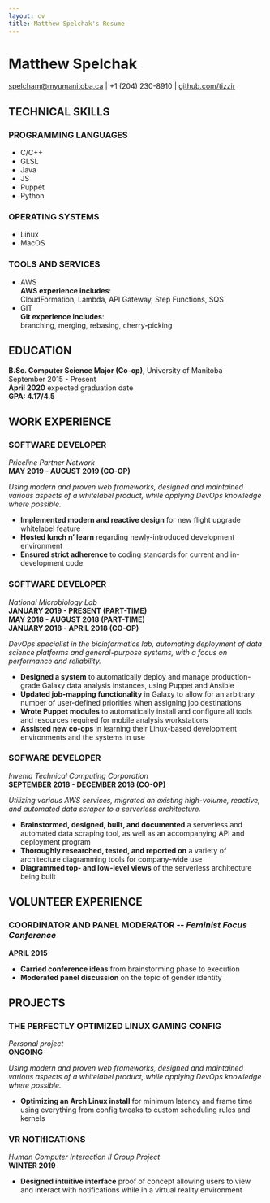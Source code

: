 ```yaml
---
layout: cv
title: Matthew Spelchak's Resume
---
```

# Matthew Spelchak

<div id="webaddress">
<a href="mailto:spelcham@myumanitoba.ca">spelcham@myumanitoba.ca</a>
| +1 (204) 230-8910
| <a href="https://www.github.com/tizzir">github.com/tizzir</a>
</div>

## TECHNICAL SKILLS

### **PROGRAMMING LANGUAGES**

- C/C++
- GLSL
- Java
- JS
- Puppet
- Python

### **OPERATING SYSTEMS**

- Linux
- MacOS

### **TOOLS AND SERVICES**

- AWS  
  **AWS experience includes**:  
  CloudFormation, Lambda, API Gateway, Step Functions, SQS
- GIT  
  **Git experience includes**:  
  branching, merging, rebasing, cherry-picking

## EDUCATION

**B.Sc. Computer Science Major (Co-op)**, University of Manitoba  
September 2015 - Present  
**April 2020** expected graduation date  
**GPA: 4.17/4.5**

## WORK EXPERIENCE

### **SOFTWARE DEVELOPER**  
*Priceline Partner Network*  
**MAY 2019 - AUGUST 2019 (CO-OP)**

*Using modern and proven web frameworks, designed and maintained
various aspects of a whitelabel product, while applying DevOps
knowledge where possible.*

- **Implemented modern and reactive design** for new flight upgrade
  whitelabel feature
- **Hosted lunch n’ learn** regarding newly-introduced development
  environment
- **Ensured strict adherence** to coding standards for current and
  in-development code

### **SOFTWARE DEVELOPER**  
*National Microbiology Lab*  
**JANUARY 2019 - PRESENT (PART-TIME)  
MAY 2018 - AUGUST 2018 (PART-TIME)  
JANUARY 2018  - APRIL 2018 (CO-OP)**

*DevOps specialist in the bioinformatics lab, automating deployment of
data science platforms and general-purpose systems,  with a focus on
performance and reliability.*

- **Designed a system** to automatically deploy and manage production-grade
  Galaxy data analysis instances, using Puppet and Ansible
- **Updated job-mapping functionality** in Galaxy to allow for an arbitrary
  number of user-defined priorities when assigning job destinations
- **Wrote Puppet modules** to automatically install and configure all tools
  and resources required for mobile analysis workstations
- **Assisted new co-ops**  in learning their Linux-based development
  environments  and the systems in use

### **SOFWARE DEVELOPER**  
*Invenia Technical Computing Corporation*  
**SEPTEMBER 2018  - DECEMBER 2018 (CO-OP)**

*Utilizing various AWS services, migrated an existing high-volume,
reactive, and automated data scraper to a serverless architecture.*

- **Brainstormed, designed, built, and documented** a serverless and
  automated data scraping tool, as well as an accompanying API and
deployment program
- **Thoroughly researched, tested, and reported on** a variety of
  architecture diagramming  tools for company-wide use
- **Diagrammed top- and low-level views** of the serverless architecture
  being built

## VOLUNTEER EXPERIENCE

### **COORDINATOR AND PANEL MODERATOR** -- *Feminist Focus Conference*  
**APRIL 2015**

- **Carried conference ideas** from brainstorming phase to execution
- **Moderated panel discussion** on the topic of gender identity

## PROJECTS


### **THE PERFECTLY OPTIMIZED LINUX GAMING CONFIG**  
*Personal project*  
**ONGOING**

*Using modern and proven web frameworks, designed and maintained
various aspects of a whitelabel product, while applying DevOps
knowledge where possible.*

- **Optimizing an Arch Linux install** for minimum latency and frame
  time using everything from config tweaks to custom scheduling rules and
  kernels

### **VR NOTIfICATIONS**  
*Human Computer Interaction II Group Project*  
**WINTER 2019**

- **Designed intuitive interface** proof of concept allowing users to
  view and interact with notifications while in a virtual reality environment
